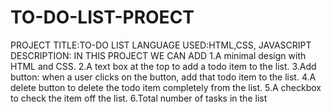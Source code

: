 # TO-DO-LIST-PROECT
 
 PROJECT TITLE:TO-DO LIST
 LANGUAGE USED:HTML,CSS, JAVASCRIPT
 DESCRIPTION: IN  THIS PROJECT WE CAN ADD 
 1.A minimal design with HTML and CSS.
 2.A text box at the top to add a todo item to the list.
 3.Add button: when a user clicks on the button, add that todo item to the list.
 4.A delete button to delete the todo item completely from the list.
 5.A checkbox to check the item off the list. 
 6.Total number of tasks in the list
